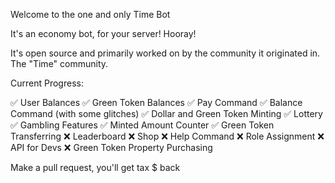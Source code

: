 Welcome to the one and only Time Bot

It's an economy bot, for your server!
Hooray!

It's open source and primarily worked on by the community it originated in. The "Time" community.

Current Progress:

✅ User Balances
✅ Green Token Balances
✅ Pay Command
✅ Balance Command (with some glitches)
✅ Dollar and Green Token Minting
✅ Lottery
✅ Gambling Features
✅ Minted Amount Counter
✅ Green Token Transferring
❌ Leaderboard
❌ Shop
❌ Help Command
❌ Role Assignment
❌ API for Devs
❌ Green Token Property Purchasing

Make a pull request, you'll get tax $ back
